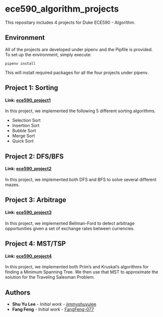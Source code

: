 # ece590_algorithm_projects
This repositary includes 4 projects for Duke ECE590 - Algorithm.

## Environment

All of the projects are developed under pipenv and the Pipfile is provided. To set up the environment, simply execute:

```
pipenv install
```

This will install required packages for all the four projects under pipenv.

## Project 1: Sorting  
#### Link: [ece590_project1](https://github.com/jimmyshuyulee/ece590_algorithm_projects/tree/master/ece590_project1)  
In this project, we implemented the following 5 different sorting algorithms.

- Selection Sort
- Insertion Sort
- Bubble Sort
- Merge Sort
- Quick Sort

## Project 2: DFS/BFS  
#### Link: [ece590_project2](https://github.com/jimmyshuyulee/ece590_algorithm_projects/tree/master/ece590_project2)  
In this project, we implemented both DFS and BFS to solve several different mazes.

## Project 3: Arbitrage  
#### Link: [ece590_project3](https://github.com/jimmyshuyulee/ece590_algorithm_projects/tree/master/ece590_project3)  
In this project, we implemented Bellman-Ford to detect arbitrage opportunities given a
set of exchange rates between currencies.

## Project 4: MST/TSP  
#### Link: [ece590_project4](https://github.com/jimmyshuyulee/ece590_algorithm_projects/tree/master/ece590_project4)  
In this project, we implemented both Prim’s and Kruskal’s algorithms for finding a Minimum
Spanning Tree. We then use that MST to approximate the solution for the Traveling Salesman
Problem.

## Authors

- **Shu Yu Lee** - *Initial work* - [jimmyshuyulee](https://github.com/jimmyshuyulee)
- **Fang Feng** - *Initial work* - [FangFeng-077](https://github.com/FangFeng-077)